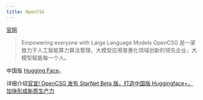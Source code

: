 ```yaml
---
title: OpenCSG
---
```

[官网](https://opencsg.com/)
> Empowering everyone with Large Language Models
> OpenCSG 是一家致力于人工智能算力算法管理，大模型应用普惠化领域创新的领先企业，大模型赋能每一个人。

中国版 [Hugging Face](../h/hugging-face.md)。

详细介绍[官宣! OpenCSG 发布 StarNet Beta 版，打造中国版 Huggingface+，加快形成新质生产力](https://mp.weixin.qq.com/s/L8ltJc_rvzNsDptueK8p5w)